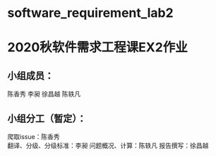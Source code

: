 # software_requirement_lab2
# 2020秋软件需求工程课EX2作业  
## 小组成员：  
陈香秀 李昶 徐昌越 陈轶凡  
## 小组分工（暂定）：   
爬取issue：陈香秀  
翻译、分级、分级标准：李昶
问题概况、计算：陈轶凡
报告撰写：徐昌越
